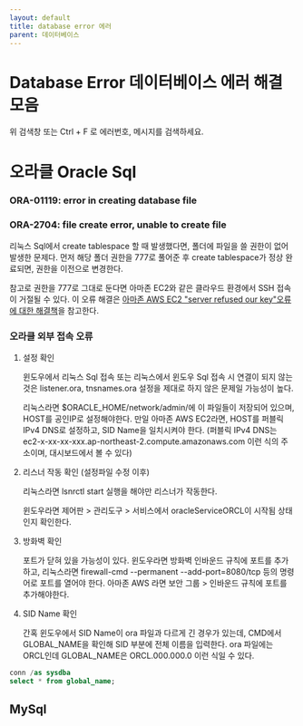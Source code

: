 ```yaml
---
layout: default
title: database error 에러
parent: 데이터베이스
---
```




# Database Error 데이터베이스 에러 해결 모음

위 검색창 또는 Ctrl + F 로 에러번호, 메시지를 검색하세요.







# 오라클 Oracle Sql

### ORA-01119: error in creating database file

### ORA-2704: file create error, unable to create file

리눅스 Sql에서 create tablespace 할 때 발생했다면, 폴더에 파일을 쓸 권한이 없어 발생한 문제다. 먼저 해당 폴더 권한을 777로 풀어준 후 create tablespace가 정상 완료되면, 권한을 이전으로 변경한다. 

참고로 권한을 777로 그대로 둔다면 아마존 EC2와 같은 클라우드 환경에서 SSH 접속이 거절될 수 있다. 이 오류 해결은 [아마존 AWS EC2 "server refused our key"오류에 대한 해결책](https://aws.amazon.com/ko/premiumsupport/knowledge-center/ec2-server-refused-our-key/)을 참고한다.

### 오라클 외부 접속 오류

1. 설정 확인

   윈도우에서 리눅스 Sql 접속 또는 리눅스에서 윈도우 Sql 접속 시 연결이 되지 않는 것은 listener.ora, tnsnames.ora 설정을 제대로 하지 않은 문제일 가능성이 높다.

   리눅스라면 $ORACLE_HOME/network/admin/에 이 파일들이 저장되어 있으며, HOST를 공인IP로 설정해야한다. 만일 아마존 AWS EC2라면, HOST를 퍼블릭 IPv4 DNS로 설정하고, SID Name을 일치시켜야 한다. (퍼블릭 IPv4 DNS는 ec2-x-xx-xx-xxx.ap-northeast-2.compute.amazonaws.com 이런 식의 주소이며, 대시보드에서 볼 수 있다)

2. 리스너 작동 확인 (설정파일 수정 이후)

   리눅스라면 lsnrctl start 실행을 해야만 리스너가 작동한다.

   윈도우라면 제어판 > 관리도구 > 서비스에서 oracleServiceORCL이 시작됨 상태인지 확인한다.

3. 방화벽 확인

   포트가 닫혀 있을 가능성이 있다. 윈도우라면 방화벽 인바운드 규칙에 포트를 추가하고, 리눅스라면 firewall-cmd --permanent --add-port=8080/tcp 등의 명령어로 포트를 열어야 한다. 아마존 AWS 라면 보안 그룹 > 인바운드 규칙에 포트를 추가해야한다.

4. SID Name 확인

   간혹 윈도우에서 SID Name이 ora 파일과 다르게 긴 경우가 있는데, CMD에서 GLOBAL_NAME을 확인해 SID 부분에 전체 이름을 입력한다. ora 파일에는 ORCL인데 GLOBAL_NAME은 ORCL.000.000.0 이런 식일 수 있다.

```sql
conn /as sysdba
select * from global_name;
```



## MySql













